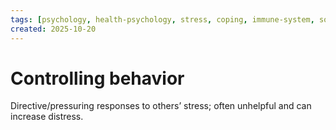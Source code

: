 ```yaml
---
tags: [psychology, health-psychology, stress, coping, immune-system, social-support, personality]
created: 2025-10-20
---
```

# Controlling behavior

Directive/pressuring responses to others’ stress; often unhelpful and can increase distress.
